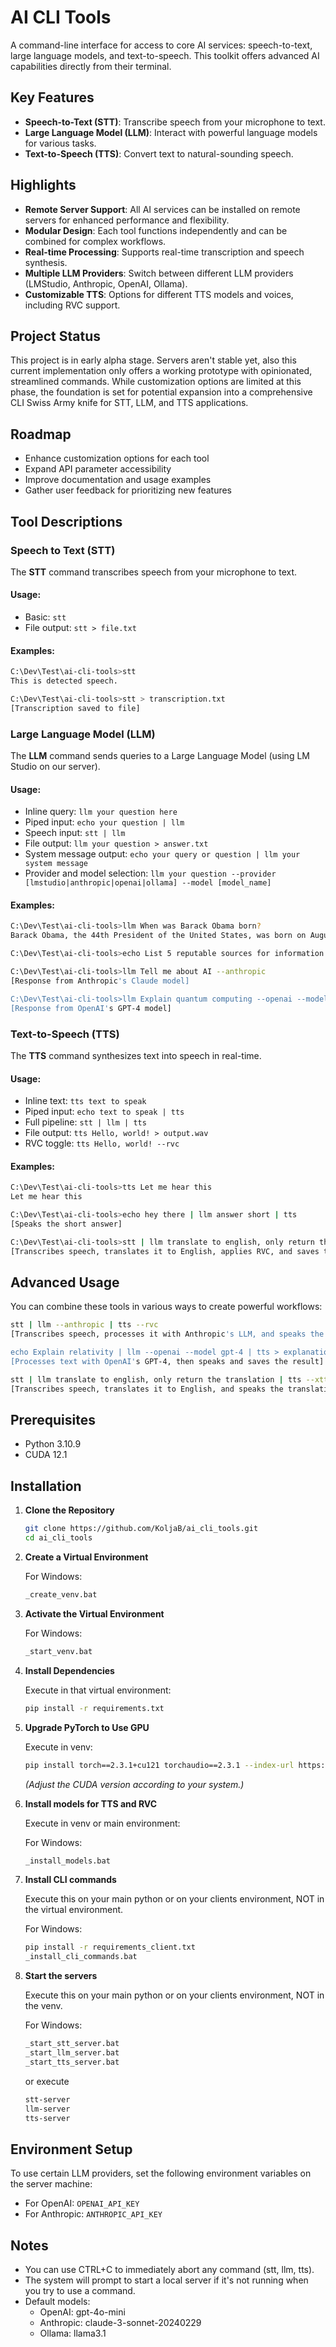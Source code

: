 # AI CLI Tools

A command-line interface for access to core AI services: speech-to-text, large language models, and text-to-speech. This toolkit offers advanced AI capabilities directly from their terminal.

## Key Features

- **Speech-to-Text (STT)**: Transcribe speech from your microphone to text.
- **Large Language Model (LLM)**: Interact with powerful language models for various tasks.
- **Text-to-Speech (TTS)**: Convert text to natural-sounding speech.

## Highlights

- **Remote Server Support**: All AI services can be installed on remote servers for enhanced performance and flexibility.
- **Modular Design**: Each tool functions independently and can be combined for complex workflows.
- **Real-time Processing**: Supports real-time transcription and speech synthesis.
- **Multiple LLM Providers**: Switch between different LLM providers (LMStudio, Anthropic, OpenAI, Ollama).
- **Customizable TTS**: Options for different TTS models and voices, including RVC support.

## Project Status

This project is in early alpha stage. Servers aren't stable yet, also this current implementation only offers a working prototype with opinionated, streamlined commands. While customization options are limited at this phase, the foundation is set for potential expansion into a comprehensive CLI Swiss Army knife for STT, LLM, and TTS applications.

## Roadmap

- Enhance customization options for each tool
- Expand API parameter accessibility
- Improve documentation and usage examples
- Gather user feedback for prioritizing new features

## Tool Descriptions

### Speech to Text (STT)

The **STT** command transcribes speech from your microphone to text.

#### Usage:

- Basic: `stt` 
- File output: `stt > file.txt`

#### Examples:

```bash
C:\Dev\Test\ai-cli-tools>stt
This is detected speech.

C:\Dev\Test\ai-cli-tools>stt > transcription.txt
[Transcription saved to file]
```

### Large Language Model (LLM)

The **LLM** command sends queries to a Large Language Model (using LM Studio on our server).

#### Usage:

- Inline query: `llm your question here`
- Piped input: `echo your question | llm`
- Speech input: `stt | llm`
- File output: `llm your question > answer.txt`
- System message output: `echo your query or question | llm your system message`
- Provider and model selection: `llm your question --provider [lmstudio|anthropic|openai|ollama] --model [model_name]`

#### Examples:

```bash
C:\Dev\Test\ai-cli-tools>llm When was Barack Obama born?
Barack Obama, the 44th President of the United States, was born on August 4, 1961.

C:\Dev\Test\ai-cli-tools>echo List 5 reputable sources for information on climate change: | llm > sources.txt

C:\Dev\Test\ai-cli-tools>llm Tell me about AI --anthropic
[Response from Anthropic's Claude model]

C:\Dev\Test\ai-cli-tools>llm Explain quantum computing --openai --model gpt-4
[Response from OpenAI's GPT-4 model]
```

### Text-to-Speech (TTS)

The **TTS** command synthesizes text into speech in real-time.

#### Usage:

- Inline text: `tts text to speak`
- Piped input: `echo text to speak | tts`
- Full pipeline: `stt | llm | tts`
- File output: `tts Hello, world! > output.wav`
- RVC toggle: `tts Hello, world! --rvc`

#### Examples:

```bash
C:\Dev\Test\ai-cli-tools>tts Let me hear this
Let me hear this

C:\Dev\Test\ai-cli-tools>echo hey there | llm answer short | tts
[Speaks the short answer]

C:\Dev\Test\ai-cli-tools>stt | llm translate to english, only return the translation | tts --rvc > translation.wav
[Transcribes speech, translates it to English, applies RVC, and saves to file]
```

## Advanced Usage

You can combine these tools in various ways to create powerful workflows:

```bash
stt | llm --anthropic | tts --rvc
[Transcribes speech, processes it with Anthropic's LLM, and speaks the result using RVC]

echo Explain relativity | llm --openai --model gpt-4 | tts > explanation.wav
[Processes text with OpenAI's GPT-4, then speaks and saves the result]

stt | llm translate to english, only return the translation | tts --xtts-voice french_voice.wav
[Transcribes speech, translates it to English, and speaks the translation with a French voice]
```

## Prerequisites

- Python 3.10.9
- CUDA 12.1

## Installation

1. **Clone the Repository**

   ```bash
   git clone https://github.com/KoljaB/ai_cli_tools.git
   cd ai_cli_tools
   ```

2. **Create a Virtual Environment**

   For Windows:

   ```bash
   _create_venv.bat
   ```

3. **Activate the Virtual Environment**

   For Windows:

   ```bash
   _start_venv.bat
   ```

4. **Install Dependencies**

   Execute in that virtual environment:

   ```bash
   pip install -r requirements.txt
   ```

5. **Upgrade PyTorch to Use GPU**

   Execute in venv:

   ```bash
   pip install torch==2.3.1+cu121 torchaudio==2.3.1 --index-url https://download.pytorch.org/whl/cu121
   ```
   *(Adjust the CUDA version according to your system.)*

6. **Install models for TTS and RVC**

   Execute in venv or main environment:

   For Windows:

   ```bash
   _install_models.bat
   ```

7. **Install CLI commands**

   Execute this on your main python or on your clients environment, NOT in the virtual environment.

   For Windows:

   ```bash
   pip install -r requirements_client.txt
   _install_cli_commands.bat
   ```

8. **Start the servers**

   Execute this on your main python or on your clients environment, NOT in the venv.

   For Windows:

   ```bash
   _start_stt_server.bat
   _start_llm_server.bat
   _start_tts_server.bat
   ```

   or execute

   ```bash
   stt-server
   llm-server
   tts-server
   ```

## Environment Setup

To use certain LLM providers, set the following environment variables on the server machine:

- For OpenAI: `OPENAI_API_KEY`
- For Anthropic: `ANTHROPIC_API_KEY`

## Notes

- You can use CTRL+C to immediately abort any command (stt, llm, tts).
- The system will prompt to start a local server if it's not running when you try to use a command.
- Default models: 
  - OpenAI: gpt-4o-mini
  - Anthropic: claude-3-sonnet-20240229
  - Ollama: llama3.1